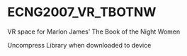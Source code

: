 # ECNG2007_VR_TBOTNW
VR space for Marlon James' The Book of the Night Women

Uncompress Library when downloaded to device 
